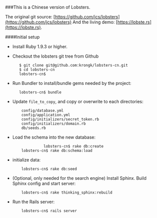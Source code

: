 ###This is a Chinese version of Lobsters. 

The original git source: [https://github.com/jcs/lobsters](https://github.com/jcs/lobsters)
And the living demo: [https://lobste.rs](https://lobste.rs). 

####Initial setup

* Install Ruby 1.9.3 or higher.

* Checkout the lobsters git tree from Github

         $ git clone git@github.com:krongk/lobsters-cn.git
         $ cd lobsters-cn
         lobsters-cn$ 

* Run Bundler to install/bundle gems needed by the project:

         lobsters-cn$ bundle

* Update `file_to_copy`, and copy or overwrite to each directories:

          config/database.yml
          config/application.yml
          config/initializers/secret_token.rb
          config/initializers/domain.rb
          db/seeds.rb

* Load the schema into the new database:

					lobsters-cn$ rake db:create
          lobsters-cn$ rake db:schema:load

* initialize data:

          lobsters-cn$ rake db:seed

* (Optional, only needed for the search engine) Install Sphinx.  Build Sphinx
config and start server:

          lobsters-cn$ rake thinking_sphinx:rebuild

* Run the Rails server:

          lobsters-cn$ rails server
